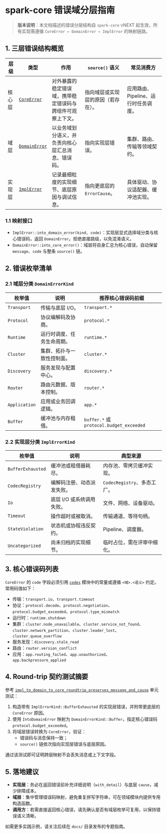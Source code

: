 # spark-core 错误域分层指南

> **版本说明**：本文档描述的错误分层结构自 `spark-core` vNEXT 起生效，所有实现需遵循 `CoreError ← DomainError ← ImplError` 的映射链路。

## 1. 三层错误结构概览

| 层级 | 类型 | 作用 | `source()` 语义 | 常见消费方 |
| --- | --- | --- | --- | --- |
| 核心层 | [`CoreError`](../spark-core/src/error.rs) | 对外暴露的稳定错误域，携带稳定错误码与跨组件可观察上下文。 | 指向域层或实现层的原因（若存在）。 | 应用路由、Pipeline、运行时任务调度。 |
| 域层 | [`DomainError`](../spark-core/src/error.rs) | 以业务域划分语义，并负责向核心层汇总消息、错误码。 | 指向实现层错误。 | 集群、路由、传输等领域契约。 |
| 实现层 | [`ImplError`](../spark-core/src/error.rs) | 记录最细粒度的实现细节、底层原因与调试信息。 | 指向更底层的 `ErrorCause`。 | 具体驱动、协议适配器、缓冲池实现。 |

### 1.1 映射接口

- `ImplError::into_domain_error(kind, code)`：实现层显式选择域分类与核心错误码，返回 `DomainError`。拒绝直接跳级，以免混淆语义。
- `DomainError::into_core_error()`：域层将自身汇总为核心错误，自动保留 `message`、`code` 与整条 `source()` 链。

## 2. 错误枚举清单

### 2.1 域层分类 `DomainErrorKind`

| 枚举值 | 说明 | 推荐核心错误码前缀 |
| --- | --- | --- |
| `Transport` | 传输与底层 I/O。 | `transport.*` |
| `Protocol` | 协议编解码及协商。 | `protocol.*` |
| `Runtime` | 运行时调度、任务生命周期。 | `runtime.*` |
| `Cluster` | 集群、拓扑与一致性控制面。 | `cluster.*` |
| `Discovery` | 服务发现与配置中心。 | `discovery.*` |
| `Router` | 路由元数据、版本控制。 | `router.*` |
| `Application` | 应用或业务回调逻辑。 | `app.*` |
| `Buffer` | 缓冲池与内存租借。 | `buffer.*` 或 `protocol.budget_exceeded` |

### 2.2 实现层分类 `ImplErrorKind`

| 枚举值 | 说明 | 典型来源 |
| --- | --- | --- |
| `BufferExhausted` | 缓冲池或租借器耗尽。 | 内存池、零拷贝缓冲实现。 |
| `CodecRegistry` | 编解码注册、动态派发失败。 | `CodecRegistry`、多态工厂。 |
| `Io` | 底层 I/O 或系统调用失败。 | 文件、网络、设备驱动。 |
| `Timeout` | 操作超时或被取消。 | 传输通道、等待句柄。 |
| `StateViolation` | 状态机或协程违反契约。 | Pipeline、调度器。 |
| `Uncategorized` | 尚未归档的实现细节。 | 临时占位，需在评审中细化。 |

## 3. 核心错误码列表

`CoreError` 的 `code` 字段必须引用 [`codes`](../spark-core/src/error.rs) 模块中的常量或遵循 `<域>.<语义>` 约定。常用码值如下：

- 传输：`transport.io`、`transport.timeout`
- 协议：`protocol.decode`、`protocol.negotiation`、`protocol.budget_exceeded`、`protocol.type_mismatch`
- 运行时：`runtime.shutdown`
- 集群：`cluster.node_unavailable`、`cluster.service_not_found`、`cluster.network_partition`、`cluster.leader_lost`、`cluster.queue_overflow`
- 服务发现：`discovery.stale_read`
- 路由：`router.version_conflict`
- 应用：`app.routing_failed`、`app.unauthorized`、`app.backpressure_applied`

## 4. Round-trip 契约测试摘要

参考 [`impl_to_domain_to_core_roundtrip_preserves_message_and_cause`](../spark-core/src/error.rs) 单元测试：

1. 构造带有 `ImplErrorKind::BufferExhausted` 的实现层错误，并附带更底层的 `CoreError` 原因。
2. 使用 `IntoDomainError` 映射为 `DomainErrorKind::Buffer`，指定核心错误码 `protocol.budget_exceeded`。
3. 将域层错误转换为 `CoreError`，验证：
   - 错误码与消息保持一致；
   - `source()` 链依次指向实现层错误与底层原因。

通过该测试即可证明跨层映射不会丢失消息或上下文字段。

## 5. 落地建议

- **实现层**：务必在返回错误前补充详细说明（`with_detail`）与底层 `cause`，减少排障成本。
- **域层**：集中管理错误码映射，避免重复拼写字符串，可在领域模块内提供专用构造函数。
- **调用方**：若需直接返回核心错误，请先确认是否有域层枚举可复用，以保持错误语义清晰。

如需更多实践示例，请关注后续在 `docs/` 目录发布的专题指南。
